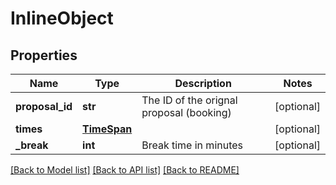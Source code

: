 # InlineObject

## Properties
Name | Type | Description | Notes
------------ | ------------- | ------------- | -------------
**proposal_id** | **str** | The ID of the orignal proposal (booking) | [optional] 
**times** | [**TimeSpan**](TimeSpan.md) |  | [optional] 
**_break** | **int** | Break time in minutes | [optional] 

[[Back to Model list]](../README.md#documentation-for-models) [[Back to API list]](../README.md#documentation-for-api-endpoints) [[Back to README]](../README.md)


